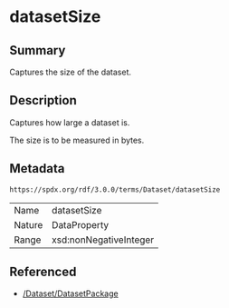 <!-- Automatically generated by spec-parser v2.3.0 on 2024-07-29T18:25:30.305944+00:00 -->
<!-- SPDX-License-Identifier: Community-Spec-1.0 -->

# datasetSize

## Summary

Captures the size of the dataset.


## Description

Captures how large a dataset is.

The size is to be measured in bytes.


## Metadata

`https://spdx.org/rdf/3.0.0/terms/Dataset/datasetSize`


| | |
|---|---|
| Name | datasetSize |
| Nature | DataProperty |
| Range | xsd:nonNegativeInteger |




## Referenced

- [/Dataset/DatasetPackage](../../Dataset/Classes/DatasetPackage.md)

